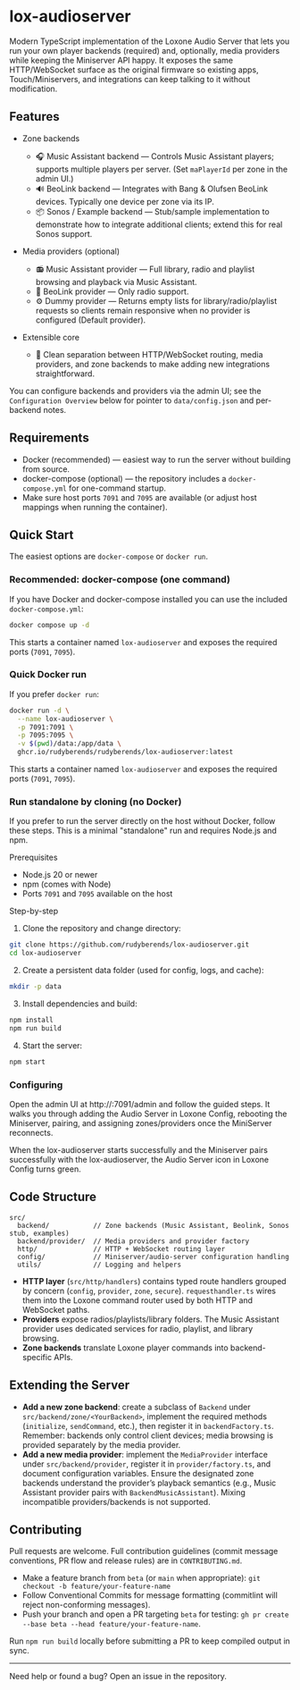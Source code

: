 # lox-audioserver

Modern TypeScript implementation of the Loxone Audio Server that lets you run your own
player backends (required) and, optionally, media providers while keeping the Miniserver API
happy. It exposes the same HTTP/WebSocket surface as the original firmware so existing apps,
Touch/Miniservers, and integrations can keep talking to it without modification.

## Features

- Zone backends
  - 🎧 Music Assistant backend — Controls Music Assistant players; supports multiple players per server. (Set `maPlayerId` per zone in the admin UI.)
  - 🔊 BeoLink backend — Integrates with Bang & Olufsen BeoLink devices. Typically one device per zone via its IP.
  - 📦 Sonos / Example backend — Stub/sample implementation to demonstrate how to integrate additional clients; extend this for real Sonos support.

- Media providers (optional)
  - 📻 Music Assistant provider — Full library, radio and playlist browsing and playback via Music Assistant.
  - 🧪 BeoLink provider — Only radio support.
  - ⚙️ Dummy provider — Returns empty lists for library/radio/playlist requests so clients remain responsive when no provider is configured (Default provider).

- Extensible core
  - 🧩 Clean separation between HTTP/WebSocket routing, media providers, and zone backends to make adding new integrations straightforward.

You can configure backends and providers via the admin UI; see the `Configuration Overview` below for pointer to `data/config.json` and per-backend notes.

## Requirements

- Docker (recommended) — easiest way to run the server without building from source.
- docker-compose (optional) — the repository includes a `docker-compose.yml` for one-command startup.
- Make sure host ports `7091` and `7095` are available (or adjust host mappings when running the container).

## Quick Start

The easiest options are `docker-compose` or `docker run`.

### Recommended: docker-compose (one command)

If you have Docker and docker-compose installed you can use the included `docker-compose.yml`:

```bash
docker compose up -d
```

This starts a container named `lox-audioserver` and exposes the required ports (`7091`, `7095`).

### Quick Docker run

If you prefer `docker run`:

```bash
docker run -d \
  --name lox-audioserver \
  -p 7091:7091 \
  -p 7095:7095 \
  -v $(pwd)/data:/app/data \
  ghcr.io/rudyberends/rudyberends/lox-audioserver:latest
```

This starts a container named `lox-audioserver` and exposes the required ports (`7091`, `7095`).

### Run standalone by cloning (no Docker)

If you prefer to run the server directly on the host without Docker, follow these steps. This is a minimal "standalone" run and requires Node.js and npm.

Prerequisites

- Node.js 20 or newer
- npm (comes with Node)
- Ports `7091` and `7095` available on the host

Step-by-step

1. Clone the repository and change directory:

```bash
git clone https://github.com/rudyberends/lox-audioserver.git
cd lox-audioserver
```

2. Create a persistent data folder (used for config, logs, and cache):

```bash
mkdir -p data
```

3. Install dependencies and build:

```bash
npm install
npm run build
```

4. Start the server:

```bash
npm start
```

### Configuring

Open the admin UI at http://<lox-audioserver-ip>:7091/admin and follow the guided steps. It walks you through adding the Audio Server in Loxone Config, rebooting the Miniserver, pairing, and assigning zones/providers once the MiniServer reconnects.

When the lox-audioserver starts successfully and the Miniserver pairs successfully with the lox-audioserver, the Audio Server icon in Loxone Config turns green.

## Code Structure

```
src/
  backend/           // Zone backends (Music Assistant, Beolink, Sonos stub, examples)
  backend/provider/  // Media providers and provider factory
  http/              // HTTP + WebSocket routing layer
  config/            // Miniserver/audio-server configuration handling
  utils/             // Logging and helpers
```

- **HTTP layer** (`src/http/handlers`) contains typed route handlers grouped by concern
  (`config`, `provider`, `zone`, `secure`). `requesthandler.ts` wires them into the Loxone
  command router used by both HTTP and WebSocket paths.
- **Providers** expose radios/playlists/library folders. The Music Assistant provider uses
  dedicated services for radio, playlist, and library browsing.
- **Zone backends** translate Loxone player commands into backend-specific APIs.

## Extending the Server

- **Add a new zone backend**: create a subclass of `Backend` under
  `src/backend/zone/<YourBackend>`, implement the required methods (`initialize`,
  `sendCommand`, etc.), then register it in `backendFactory.ts`. Remember: backends only control
  client devices; media browsing is provided separately by the media provider.
- **Add a new media provider**: implement the `MediaProvider` interface under
  `src/backend/provider`, register it in `provider/factory.ts`, and document configuration
  variables. Ensure the designated zone backends understand the provider’s playback semantics
  (e.g., Music Assistant provider pairs with `BackendMusicAssistant`). Mixing incompatible
  providers/backends is not supported.

## Contributing

Pull requests are welcome. Full contribution guidelines (commit message conventions, PR flow and release rules) are in `CONTRIBUTING.md`.

- Make a feature branch from `beta` (or `main` when appropriate):
  `git checkout -b feature/your-feature-name`
- Follow Conventional Commits for message formatting (commitlint will reject non-conforming messages).
- Push your branch and open a PR targeting `beta` for testing: `gh pr create --base beta --head feature/your-feature-name`.

Run `npm run build` locally before submitting a PR to keep compiled output in sync.

---

Need help or found a bug? Open an issue in the repository.
